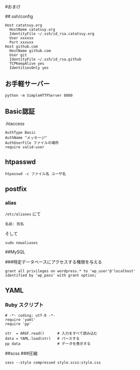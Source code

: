#おまけ

##.ssh/config

    Host catatsuy.org
      HostName catatsuy.org
      IdentityFile ~/.ssh/id_rsa.catatsuy.org
      User xxxxxx
      Port xxxxxx 
    Host github.com
      HostName github.com
      User git
      IdentityFile ~/.ssh/id_rsa.github
      TCPKeepAlive yes
      IdentitiesOnly yes

## お手軽サーバー

    python -m SimpleHTTPServer 8080

## Basic認証
.htaccess
 
    AuthType Basic
    AuthName "メッセージ"
    AuthUserFile ファイルの場所
    require valid-user

## htpasswd

    htpasswd -c ファイル名 ユーザ名

## postfix
### alias
`/etc/aliases` にて
    
    名前: 別名

そして

    sudo newaliases

##MySQL

###特定データベースにアクセスする権限を与える

    grant all privileges on wordpress.* to 'wp_user'@'localhost' identified by 'wp_pass' with grant option;

## YAML

### Ruby スクリプト

    # -*- coding: utf-8 -*-
    require 'yaml'
    require 'pp'

    str  = ARGF.read()      # 入力をすべて読み込む
    data = YAML.load(str)   # パースする
    pp data                 # データを表示する


##scss
###圧縮

    sass --style compressed style.scss:style.css

